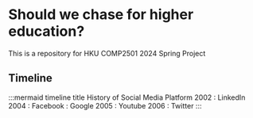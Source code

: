 # Should we chase for higher education?
This is a repository for HKU COMP2501 2024 Spring Project
## Timeline
:::mermaid
timeline
    title History of Social Media Platform
    2002 : LinkedIn
    2004 : Facebook
         : Google
    2005 : Youtube
    2006 : Twitter
:::
